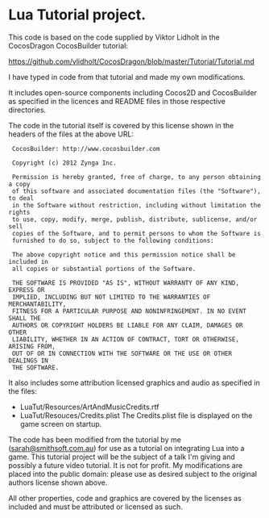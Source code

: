 Lua Tutorial project.
====================

This code is based on the code supplied by Viktor Lidholt in the 
CocosDragon CocosBuilder tutorial:

https://github.com/vlidholt/CocosDragon/blob/master/Tutorial/Tutorial.md

I have typed in code from that tutorial and made my own modifications.

It includes open-source components including Cocos2D and CocosBuilder
as specified in the licences and README files in those respective
directories.

The code in the tutorial itself is covered by this license shown in the
headers of the files at the above URL:


     CocosBuilder: http://www.cocosbuilder.com

     Copyright (c) 2012 Zynga Inc.

     Permission is hereby granted, free of charge, to any person obtaining a copy
     of this software and associated documentation files (the "Software"), to deal
     in the Software without restriction, including without limitation the rights
     to use, copy, modify, merge, publish, distribute, sublicense, and/or sell
     copies of the Software, and to permit persons to whom the Software is
     furnished to do so, subject to the following conditions:

     The above copyright notice and this permission notice shall be included in
     all copies or substantial portions of the Software.

     THE SOFTWARE IS PROVIDED "AS IS", WITHOUT WARRANTY OF ANY KIND, EXPRESS OR
     IMPLIED, INCLUDING BUT NOT LIMITED TO THE WARRANTIES OF MERCHANTABILITY,
     FITNESS FOR A PARTICULAR PURPOSE AND NONINFRINGEMENT. IN NO EVENT SHALL THE
     AUTHORS OR COPYRIGHT HOLDERS BE LIABLE FOR ANY CLAIM, DAMAGES OR OTHER
     LIABILITY, WHETHER IN AN ACTION OF CONTRACT, TORT OR OTHERWISE, ARISING FROM,
     OUT OF OR IN CONNECTION WITH THE SOFTWARE OR THE USE OR OTHER DEALINGS IN
     THE SOFTWARE.


It also includes some attribution licensed graphics and audio as specified
in the files:
* LuaTut/Resources/ArtAndMusicCredits.rtf
* LuaTut/Resouces/Credits.plist
The Credits.plist file is displayed on the game screen on startup.

The code has been modified from the tutorial by me (sarah@smithsoft.com.au)
for use as a tutorial on integrating Lua into a game.  This tutorial
project will be the subject of a talk I'm giving and possibly a future
video tutorial.  It is not for profit.  My modifications are placed into
the public domain: please use as desired subject to the original authors
license shown above.

All other properties, code and graphics are covered by the licenses as
included and must be attributed or licensed as such.
